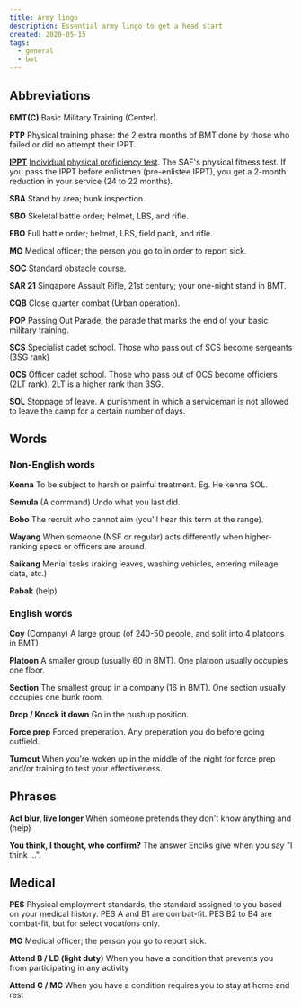 ```yaml
---
title: Army lingo
description: Essential army lingo to get a head start
created: 2020-05-15
tags:
  - general
  - bmt
---
```


## Abbreviations
**BMT(C)**
Basic Military Training (Center).

**PTP**
Physical training phase: the 2 extra months of BMT done by those who failed or did no attempt their IPPT.

[**IPPT**](/ippt)
[Individual physical proficiency test](https://en.m.wikipedia.org/wiki/Individual_physical_proficiency_test). The SAF's physical fitness test. If you pass the IPPT before enlistmen (pre-enlistee IPPT), you get a 2-month reduction in your service (24 to 22 months).

**SBA**
Stand by area; bunk inspection.

**SBO**
Skeletal battle order; helmet, LBS, and rifle.

**FBO**
Full battle order; helmet, LBS, field pack, and rifle.

**MO**
Medical officer; the person you go to in order to report sick.

**SOC**
Standard obstacle course.

**SAR 21**
Singapore Assault Rifle, 21st century; your one-night stand in BMT.

**CQB**
Close quarter combat (Urban operation).

**POP**
Passing Out Parade; the parade that marks the end of your basic military training.

**SCS**
Specialist cadet school. Those who pass out of SCS become sergeants (3SG rank)

**OCS**
Officer cadet school. Those who pass out of OCS become officiers (2LT rank). 2LT is a higher rank than 3SG.

**SOL**
Stoppage of leave. A punishment in which a serviceman is not allowed to leave the camp for a certain number of days.

## Words

### Non-English words

**Kenna**
To be subject to harsh or painful treatment. Eg. He kenna SOL.

**Semula**
(A command) Undo what you last did.

**Bobo**
The recruit who cannot aim (you'll hear this term at the range).

**Wayang**
When someone (NSF or regular) acts differently when higher-ranking specs or officers are around.
  
**Saikang**
Menial tasks (raking leaves, washing vehicles, entering mileage data, etc.)
  
**Rabak**
(help)
  
### English words

**Coy**
(Company) A large group (of 240-50 people, and split into 4 platoons in BMT)

**Platoon**
A smaller group (usually 60 in BMT). One platoon usually occupies one floor.

**Section**
The smallest group in a company (16 in BMT). One section usually occupies one bunk room.

**Drop / Knock it down**
Go in the pushup position.

**Force prep**
Forced preperation. Any preperation you do before going outfield.

**Turnout**
When you're woken up in the middle of the night for force prep and/or training to test your effectiveness.

## Phrases

**Act blur, live longer**
When someone pretends they don't know anything and (help)
  
**You think, I thought, who confirm?**
The answer Enciks give when you say "I think ...".


## Medical
**PES**
Physical employment standards, the standard assigned to you based on your medical history. PES A and B1 are combat-fit. PES B2 to B4 are combat-fit, but for select vocations only.

**MO**
Medical officer; the person you go to report sick.

**Attend B / LD (light duty)**
When you have a condition that prevents you from participating in any activity

**Attend C / MC**
When you have a condition requires you to stay at home and rest
